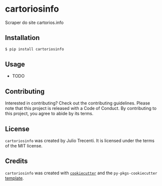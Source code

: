 # cartoriosinfo

Scraper do site cartorios.info

## Installation

```bash
$ pip install cartoriosinfo
```

## Usage

- TODO

## Contributing

Interested in contributing? Check out the contributing guidelines. Please note that this project is released with a Code of Conduct. By contributing to this project, you agree to abide by its terms.

## License

`cartoriosinfo` was created by Julio Trecenti. It is licensed under the terms of the MIT license.

## Credits

`cartoriosinfo` was created with [`cookiecutter`](https://cookiecutter.readthedocs.io/en/latest/) and the `py-pkgs-cookiecutter` [template](https://github.com/py-pkgs/py-pkgs-cookiecutter).
